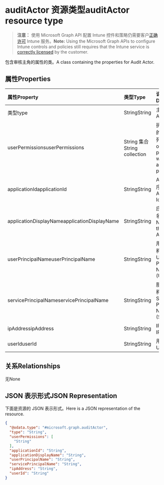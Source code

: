 # <a name="auditactor-resource-type"></a><span data-ttu-id="3556d-101">auditActor 资源类型</span><span class="sxs-lookup"><span data-stu-id="3556d-101">auditActor resource type</span></span>

> <span data-ttu-id="3556d-102">**注意：** 使用 Microsoft Graph API 配置 Intune 控件和策略仍需要客户[正确许可](https://go.microsoft.com/fwlink/?linkid=839381) Intune 服务。</span><span class="sxs-lookup"><span data-stu-id="3556d-102">**Note:** Using the Microsoft Graph APIs to configure Intune controls and policies still requires that the Intune service is [correctly licensed](https://go.microsoft.com/fwlink/?linkid=839381) by the customer.</span></span>

<span data-ttu-id="3556d-103">包含审核主角的属性的类。</span><span class="sxs-lookup"><span data-stu-id="3556d-103">A class containing the properties for Audit Actor.</span></span>
## <a name="properties"></a><span data-ttu-id="3556d-104">属性</span><span class="sxs-lookup"><span data-stu-id="3556d-104">Properties</span></span>
|<span data-ttu-id="3556d-105">属性</span><span class="sxs-lookup"><span data-stu-id="3556d-105">Property</span></span>|<span data-ttu-id="3556d-106">类型</span><span class="sxs-lookup"><span data-stu-id="3556d-106">Type</span></span>|<span data-ttu-id="3556d-107">说明</span><span class="sxs-lookup"><span data-stu-id="3556d-107">Description</span></span>|
|:---|:---|:---|
|<span data-ttu-id="3556d-108">类型</span><span class="sxs-lookup"><span data-stu-id="3556d-108">type</span></span>|<span data-ttu-id="3556d-109">String</span><span class="sxs-lookup"><span data-stu-id="3556d-109">String</span></span>|<span data-ttu-id="3556d-110">主角类型。</span><span class="sxs-lookup"><span data-stu-id="3556d-110">Actor Type.</span></span>|
|<span data-ttu-id="3556d-111">userPermissions</span><span class="sxs-lookup"><span data-stu-id="3556d-111">userPermissions</span></span>|<span data-ttu-id="3556d-112">String 集合</span><span class="sxs-lookup"><span data-stu-id="3556d-112">String collection</span></span>|<span data-ttu-id="3556d-113">执行审核时的用户权限列表。</span><span class="sxs-lookup"><span data-stu-id="3556d-113">List of user permissions when the audit was performed.</span></span>|
|<span data-ttu-id="3556d-114">applicationId</span><span class="sxs-lookup"><span data-stu-id="3556d-114">applicationId</span></span>|<span data-ttu-id="3556d-115">String</span><span class="sxs-lookup"><span data-stu-id="3556d-115">String</span></span>|<span data-ttu-id="3556d-116">AAD 应用程序 ID。</span><span class="sxs-lookup"><span data-stu-id="3556d-116">AAD Application Id.</span></span>|
|<span data-ttu-id="3556d-117">applicationDisplayName</span><span class="sxs-lookup"><span data-stu-id="3556d-117">applicationDisplayName</span></span>|<span data-ttu-id="3556d-118">String</span><span class="sxs-lookup"><span data-stu-id="3556d-118">String</span></span>|<span data-ttu-id="3556d-119">应用程序的名称。</span><span class="sxs-lookup"><span data-stu-id="3556d-119">Name of the Application.</span></span>|
|<span data-ttu-id="3556d-120">userPrincipalName</span><span class="sxs-lookup"><span data-stu-id="3556d-120">userPrincipalName</span></span>|<span data-ttu-id="3556d-121">String</span><span class="sxs-lookup"><span data-stu-id="3556d-121">String</span></span>|<span data-ttu-id="3556d-122">用户主体名称 (UPN)。</span><span class="sxs-lookup"><span data-stu-id="3556d-122">User Principal Name (UPN).</span></span>|
|<span data-ttu-id="3556d-123">servicePrincipalName</span><span class="sxs-lookup"><span data-stu-id="3556d-123">servicePrincipalName</span></span>|<span data-ttu-id="3556d-124">String</span><span class="sxs-lookup"><span data-stu-id="3556d-124">String</span></span>|<span data-ttu-id="3556d-125">服务主体名称 (SPN)。</span><span class="sxs-lookup"><span data-stu-id="3556d-125">Service Principal Name (SPN).</span></span>|
|<span data-ttu-id="3556d-126">ipAddress</span><span class="sxs-lookup"><span data-stu-id="3556d-126">ipAddress</span></span>|<span data-ttu-id="3556d-127">String</span><span class="sxs-lookup"><span data-stu-id="3556d-127">String</span></span>|<span data-ttu-id="3556d-128">IPAddress。</span><span class="sxs-lookup"><span data-stu-id="3556d-128">IPAddress.</span></span>|
|<span data-ttu-id="3556d-129">userId</span><span class="sxs-lookup"><span data-stu-id="3556d-129">userId</span></span>|<span data-ttu-id="3556d-130">String</span><span class="sxs-lookup"><span data-stu-id="3556d-130">String</span></span>|<span data-ttu-id="3556d-131">用户 ID。</span><span class="sxs-lookup"><span data-stu-id="3556d-131">User Id.</span></span>|

## <a name="relationships"></a><span data-ttu-id="3556d-132">关系</span><span class="sxs-lookup"><span data-stu-id="3556d-132">Relationships</span></span>
<span data-ttu-id="3556d-133">无</span><span class="sxs-lookup"><span data-stu-id="3556d-133">None</span></span>
## <a name="json-representation"></a><span data-ttu-id="3556d-134">JSON 表示形式</span><span class="sxs-lookup"><span data-stu-id="3556d-134">JSON Representation</span></span>
<span data-ttu-id="3556d-135">下面是资源的 JSON 表示形式。</span><span class="sxs-lookup"><span data-stu-id="3556d-135">Here is a JSON representation of the resource.</span></span>
<!--{
  "blockType": "resource",
  "@odata.type": "microsoft.graph.auditActor"
}-->
``` json
{
  "@odata.type": "#microsoft.graph.auditActor",
  "type": "String",
  "userPermissions": [
    "String"
  ],
  "applicationId": "String",
  "applicationDisplayName": "String",
  "userPrincipalName": "String",
  "servicePrincipalName": "String",
  "ipAddress": "String",
  "userId": "String"
}
```



